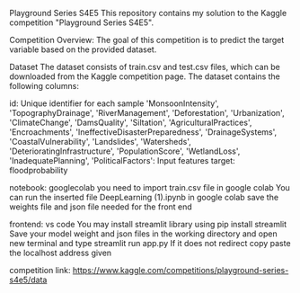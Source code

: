 Playground Series S4E5
This repository contains my solution to the Kaggle competition "Playground Series S4E5".

Competition Overview:
The goal of this competition is to predict the target variable based on the provided dataset.

Dataset
The dataset consists of train.csv and test.csv files, which can be downloaded from the Kaggle competition page. The dataset contains the following columns:

id: Unique identifier for each sample
 'MonsoonIntensity',
    'TopographyDrainage',
    'RiverManagement',
    'Deforestation',
    'Urbanization',
    'ClimateChange',
    'DamsQuality',
    'Siltation',
    'AgriculturalPractices',
    'Encroachments',
    'IneffectiveDisasterPreparedness',
    'DrainageSystems',
    'CoastalVulnerability',
    'Landslides',
    'Watersheds',
    'DeterioratingInfrastructure',
    'PopulationScore',
    'WetlandLoss',
    'InadequatePlanning',
    'PoliticalFactors': Input features
target: floodprobability


notebook: googlecolab
you need to import train.csv file in google colab
You can run the inserted file DeepLearning (1).ipynb in google colab
save the weights file and json file needed for the front end


frontend: vs code
You may install streamlit library using pip install streamlit
Save your model weight and json files in the working directory
and open new terminal and type streamlit run app.py
If it does not redirect copy paste the localhost address given

competition link: https://www.kaggle.com/competitions/playground-series-s4e5/data

